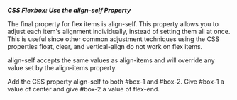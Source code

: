 ***CSS Flexbox: Use the align-self Property***

The final property for flex items is align-self. This property allows you to adjust each item's alignment individually, instead of setting them all at once. This is useful since other common adjustment techniques using the CSS properties float, clear, and vertical-align do not work on flex items.

align-self accepts the same values as align-items and will override any value set by the align-items property.


Add the CSS property align-self to both #box-1 and #box-2. Give #box-1 a value of center and give #box-2 a value of flex-end.
